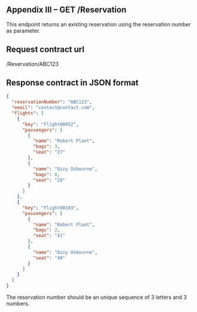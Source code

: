 ## Appendix III – GET /Reservation

This endpoint returns an existing reservation using the reservation number as parameter.

## Request contract url

/Reservation/ABC123

## Response contract in JSON format

```json
{
  "reservationNumber": "ABC123",
  "email": "contact@contact.com",
  "flights": [
    {
      "key": "Flight00052",
      "passengers": [
        {
          "name": "Robert Plant",
          "bags": 3,
          "seat": "27"
        },
        {
          "name": "Ozzy Osbourne",
          "bags": 0,
          "seat": "28"
        }
      ]
    },
    {
      "key": "Flight00103",
      "passengers": [
        {
          "name": "Robert Plant",
          "bags": 2,
          "seat": "41"
        },
        {
          "name": "Ozzy Osbourne",
          "seat": "40"
        }
      ]
    }
  ]
}
```

The reservation number should be an unique sequence of 3 letters and 3 numbers.
